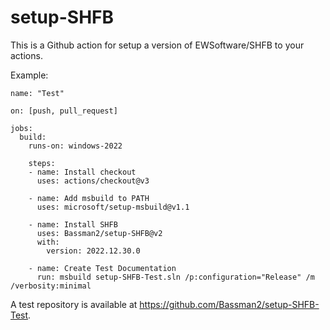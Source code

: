 # setup-SHFB

This is a Github action for setup a version of EWSoftware/SHFB to your actions.

Example:


    name: "Test"

    on: [push, pull_request]

    jobs:
      build:
        runs-on: windows-2022
    
        steps:
        - name: Install checkout
          uses: actions/checkout@v3
      
        - name: Add msbuild to PATH
          uses: microsoft/setup-msbuild@v1.1
      
        - name: Install SHFB
          uses: Bassman2/setup-SHFB@v2
          with:
            version: 2022.12.30.0
        
        - name: Create Test Documentation
          run: msbuild setup-SHFB-Test.sln /p:configuration="Release" /m /verbosity:minimal

A test repository is available at https://github.com/Bassman2/setup-SHFB-Test.
